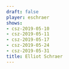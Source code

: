 ```yaml
---
draft: false
player: eschraer
shows:
- csz-2019-05-10
- csz-2019-05-11
- csz-2019-05-17
- csz-2019-05-24
- csz-2019-05-31
title: Elliot Schraer
---
```


